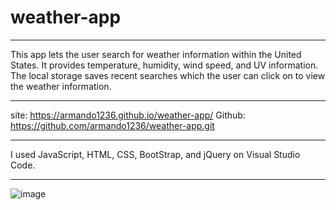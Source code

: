 # weather-app
***
This app lets the user search for weather information within the United States. It provides temperature, humidity, wind speed, and UV information. The local storage saves recent searches which the user can click on to view the weather information. 


***
site: https://armando1236.github.io/weather-app/
Github: https://github.com/armando1236/weather-app.git
***
I used JavaScript, HTML, CSS, BootStrap, and jQuery on Visual Studio Code.
***
![image]()
